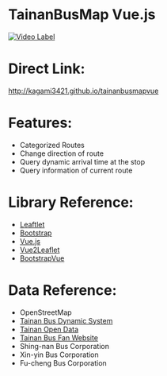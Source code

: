 TainanBusMap Vue.js
============

[![Video Label]()](https://youtu.be/'유튜브주소의id')

# Direct Link:
http://kagami3421.github.io/tainanbusmapvue

# Features:

* Categorized Routes
* Change direction of route
* Query dynamic arrival time at the stop
* Query information of current route

# Library Reference:

* [Leaftlet](http://leafletjs.com/)
* [Bootstrap](http://getbootstrap.com/)
* [Vue.js](https://vuejs.org/)
* [Vue2Leaflet](https://korigan.github.io/Vue2Leaflet/)
* [BootstrapVue](https://bootstrap-vue.js.org/)

# Data Reference:

* OpenStreetMap
* [Tainan Bus Dynamic System](http://tourguide.tainan.gov.tw/newtnbusweb/)
* [Tainan Open Data](http://data.tainan.gov.tw/)
* [Tainan Bus Fan Website](http://nottainanbus.wix.com/tainancitybus)
* Shing-nan Bus Corporation
* Xin-yin Bus Corporation
* Fu-cheng Bus Corporation
